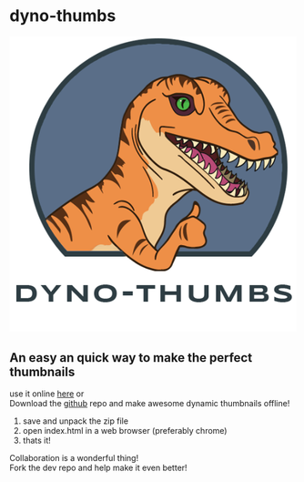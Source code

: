# dyno-thumbs
![logo](assets/img/raptor-logo-text.png)  
## An easy an quick way to make the perfect thumbnails  
use it online [here] or  
Download the [github] repo and make awesome dynamic thumbnails offline!

1. save and unpack the zip file
2. open index.html in a web browser (preferably chrome)
3. thats it!

Collaboration is a wonderful thing!  
Fork the dev repo and help make it even better!

[github]: https://github.com/aguilaw/dyno-thumbs/
[here]: http://aguilaw.github.io/dyno-thumbs/
